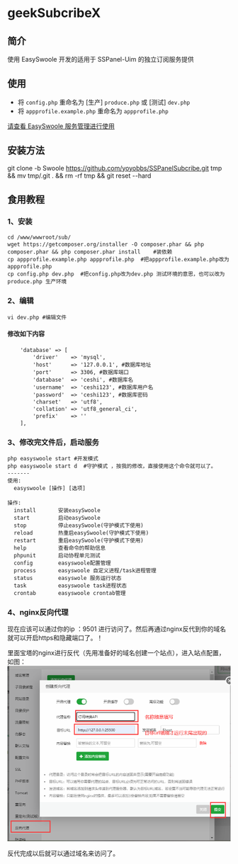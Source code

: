 
# geekSubcribeX

## 简介

使用 EasySwoole 开发的适用于 SSPanel-Uim 的独立订阅服务提供

## 使用

- 将 `config.php` 重命名为 [生产] `produce.php` 或 [测试] `dev.php`
- 将 `appprofile.example.php` 重命名为 `appprofile.php`

[请查看 EasySwoole 服务管理进行使用](https://www.easyswoole.com/Cn/QuickStart/server.html)

## 安装方法
git clone -b Swoole https://github.com/yoyobbs/SSPanelSubcribe.git tmp && mv tmp/.git . && rm -rf tmp && git reset --hard

## 食用教程
### 1、安装
```shell
cd /www/wwwroot/sub/
wget https://getcomposer.org/installer -O composer.phar && php composer.phar && php composer.phar install    #装依赖
cp appprofile.example.php appprofile.php  #把appprofile.example.php改为appprofile.php
cp config.php dev.php  #把config.php改为dev.php 测试环境的意思，也可以改为produce.php 生产环境
```
### 2、编辑
```shell
vi dev.php #编辑文件
```
#### 修改如下内容
```shell
    'database' => [
        'driver'    => 'mysql',
        'host'      => '127.0.0.1', #数据库地址
        'port'      => 3306, #数据库端口
        'database'  => 'ceshi', #数据库名
        'username'  => 'ceshi123', #数据库用户名
        'password'  => 'ceshi123', #数据库密码
        'charset'   => 'utf8',
        'collation' => 'utf8_general_ci',
        'prefix'    => ''
    ],
```
### 3、修改完文件后，启动服务
```shell
php easyswoole start #开发模式
php easyswoole start d  #守护模式 ，按我的修改，直接使用这个命令就可以了。
-------
使用:
  easyswoole [操作] [选项]

操作:
  install       安装easySwoole
  start         启动easySwoole
  stop          停止easySwoole(守护模式下使用)
  reload        热重启easySwoole(守护模式下使用)
  restart       重启easySwoole(守护模式下使用)
  help          查看命令的帮助信息
  phpunit       启动协程单元测试
  config        easyswoole配置管理
  process       easyswoole 自定义进程/task进程管理
  status        easyswole 服务运行状态
  task          easyswoole task进程状态
  crontab       easyswoole crontab管理
```
### 4、nginx反向代理
现在应该可以通过你的ip ：9501 进行访问了。然后再通过nginx反代到你的域名就可以开启https和隐藏端口了。！

里面宝塔的nginx进行反代（先用准备好的域名创建一个站点），进入站点配置，如图：
![alt 宝塔反代](https://github.com/yoyobbs/SSPanelSubcribe/blob/Swoole/%E8%AE%A2%E9%98%85api.png)

反代完成以后就可以通过域名来访问了。
